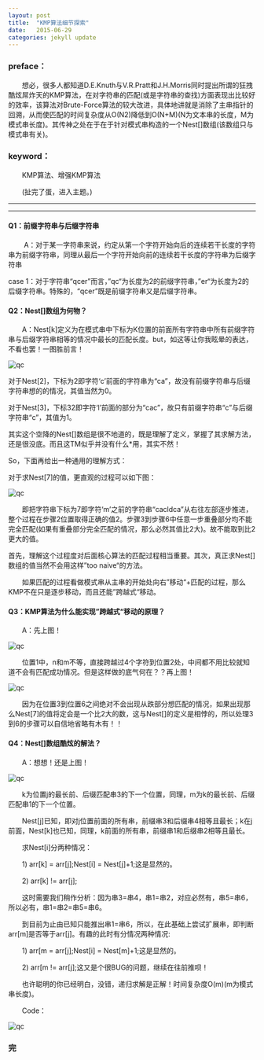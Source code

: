 ```yaml
---
layout: post
title:  "KMP算法细节探索"
date:   2015-06-29
categories: jekyll update
---
```

### **preface：**
　　想必，很多人都知道D.E.Knuth与V.R.Pratt和J.H.Morris同时提出所谓的狂拽酷炫屌炸天的KMP算法，在对字符串的匹配(或是字符串的查找)方面表现出比较好的效率，该算法对Brute-Force算法的较大改进，具体地讲就是消除了主串指针的回溯，从而使匹配的时间复杂度从O(N2)降低到O(N+M)(N为文本串的长度，M为模式串长度)。其传神之处在于在于针对模式串构造的一个Nest[]数组(该数组只与模式串有关)。

### **keyword：**
　　KMP算法、增强KMP算法

　　(扯完了蛋，进入主题。)

---
---
#### 	**Q1：前缀字符串与后缀字符串**

　　 A：对于某一字符串来说，约定从第一个字符开始向后的连续若干长度的字符串为前缀字符串，同理从最后一个字符开始向前的连续若干长度的字符串为后缀字符串

case 1：对于字符串“qcer”而言，”qc“为长度为2的前缀字符串，”er“为长度为2的后缀字符串。特殊的，“qcer”既是前缀字符串又是后缀字符串。

#### **Q2：Nest[]数组为何物？**

　　A：Nest[k]定义为在模式串中下标为K位置的前面所有字符串中所有前缀字符串与后缀字符串相等的情况中最长的匹配长度。but，如这等让你我眩晕的表达，不看也罢！一图胜前言！

![qc](https://qcer.github.io/blog/images_blog/kmp_algo/1.jpg)

对于Nest[2]，下标为2即字符‘c’前面的字符串为“ca”，故没有前缀字符串与后缀字符串想的的情况，其值当然为0。

对于Nest[3]，下标32即字符‘l’前面的部分为“cac”，故只有前缀字符串“c”与后缀字符串“c”，其值为1。

其实这个空降的Nest[]数组是很不地道的，既是理解了定义，掌握了其求解方法，还是很没底。而且这TM似乎并没有什么*用，其实不然！

So，下面再给出一种通用的理解方式：

对于求Nest[7]的值，更直观的过程可以如下图：

![qc](https://qcer.github.io/blog/images_blog/kmp_algo/2.jpg)

　　即把字符串下标为7即字符‘m’之前的字符串“cacldca”从右往左部逐步推进，整个过程在步骤2位置取得正确的值2。步骤3到步骤6中任意一步重叠部分均不能完全匹配(如果有重叠部分完全匹配的情况，那么必然其值比2大)。故不能取到比2更大的值。

首先，理解这个过程度对后面核心算法的匹配过程相当重要。其次，真正求Nest[]数组的值当然不会用这样”too naive“的方法。

　　如果匹配的过程看做模式串从主串的开始处向右”移动“+匹配的过程，那么KMP不在只是逐步移动，而且还能”跨越式“移动。

#### **Q3：KMP算法为什么能实现”跨越式“移动的原理？**

　　A：先上图！

![qc](https://qcer.github.io/blog/images_blog/kmp_algo/3.jpg)

　　位置1中，n和m不等，直接跨越过4个字符到位置2处，中间都不用比较就知道不会有匹配成功情况。但是这样做的底气何在？？再上图！

![qc](https://qcer.github.io/blog/images_blog/kmp_algo/4.jpg)

　　因为在位置3到位置6之间绝对不会出现从跌部分想匹配的情况，如果出现那么Nest[7]的值将定会是一个比2大的数，这与Nest[]的定义是相悖的，所以处理3到6的步骤可以自信地省略有木有！！

#### **Q4：Nest[]数组酷炫的解法？**

　　A：想想！还是上图！

![qc](https://qcer.github.io/blog/images_blog/kmp_algo/5.jpg)

　　k为位置j的最长前、后缀匹配串3的下一个位置，同理，m为k的最长前、后缀匹配串1的下一个位置。

　　Nest[j]已知，即对j位置前面的所有串，前缀串3和后缀串4相等且最长；k在j前面，Nest[k]也已知，同理，k前面的所有串，前缀串1和后缀串2相等且最长。

　　求Nest[i]分两种情况：

　　1) arr[k] = arr[j];Nest[i] = Nest[j]+1;这是显然的。

　　2) arr[k] != arr[j];

　　这时需要我们稍作分析：因为串3=串4，串1=串2，对应必然有，串5=串6，所以必有，串1=串2=串5=串6。

　　到目前为止由已知只能推出串1=串6，所以，在此基础上尝试扩展串，即判断arr[m]是否等于arr[j]。有趣的此时有分情况两种情况:

　　1) arr[m = arr[j];Nest[i] = Nest[m]+1;这是显然的。

　　2) arr[m != arr[j];这又是个很BUG的问题，继续在往前推呗！

　　也许聪明的你已经明白，没错，递归求解是正解！时间复杂度O(m)(m为模式串长度)。

　　Code：

![qc](https://qcer.github.io/blog/images_blog/kmp_algo/6.jpg)

### **完**
